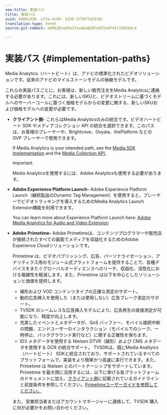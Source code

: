 ```yaml
---
seo-title: 実装パス
title: 実装パス
uuid: 8400c938- e77e-4c88- b23b-5f5977a5316c
translation-type: tm+mt
source-git-commit: e89620ce60a37aa4ba0207e8f5a4f43c76026dcd

---
```



# 実装パス {#implementation-paths}

Media Analytics（ハートビート）は、アドビの標準化されたビデオソリューションです。従来のアドビのマイルストーンモデルの後継モデルです。

これらの実装パスごとに、お客様は、新しい販売注文をMedia Analyticsに連絡する必要があります。これには、新しいSKUと、ビデオストリームに基づくモデルへのサーバーコールに基づく価格モデルからの変更に関する、新しいSKUおよび価格モデルへの変更が必要です。

* **クライアント側-** これらはMedia Analyticsのみの統合です。ビデオハートビート SDK やメディアコレクション API の統合を選択できます。このパスは、お客様のプレーヤーや、Brightcove、Ooyala、thePlatform などの OVP プレーヤーで使用できます。

   If Media Analytics is your intended path, see the [Media SDK Implementation](/help/sdk-implement/setup/setup-overview.md) and the [Media Collection API.](/help/media-collection-api/mc-api-overview.md)

   >[!IMPORTANT]
   >
   >Media Analyticsを使用するには、Adobe Analyticsも使用する必要があります。

* **Adobe Experience Platform Launch-** Adobe Experience Platform Launch（継続製品のDynamic Tag Management）を使用すると、プレーヤーでビデオトラッキングを導入するためのMedia Analytics Launch Extension機能を利用できます。

   You can learn more about Experience Platform Launch here: [Adobe Media Analytics for Audio and Video Extension](https://docs.adobelaunch.com/extension-reference/web/adobe-media-analytics-for-audio-and-video-extension)
* **Adobe Primetime-** Adobe Primetimeは、コンテンツプログラマーや販売店が接続されたすべての画面でメディアを収益化するためのAdobe Experience Cloudソリューションです。

   Primetime は、ビデオパブリッシング、広告、パーソナライゼーション、アナリティクス用のモジュール式プラットフォームを提供することで、各種デバイスをまたぐグローバルオーディエンスへのリーチ、収益化、活性化における複雑性を軽減します。また、Primetime は以下を中心としたソリューションと価値を提供します。

   * 線形および VOD コンテンツタイプの正確な測定のサポート。
   * 動的広告挿入を使用した（または使用しない）広告ブレーク測定のサポート。
   * TVSDK のシームレスな広告挿入モデルにより、広告再生の直接測定が可能になり、精度が向上します。
   * 充実したイベントとメタデータが、QoS バッファー、モバイル接続中断の問題、エンドユーザーのインタラクション（モバイルでのシーク、一時停止、バックグラウンド実行など）に関する正確性を保ちます。
   * ID3 メタデータを使用する Nielsen DTVR（線形）および CMS メタデータを使用する DCR の統合サポート。
   TVSDKは、既にMedia Analtyics（ハートビート） SDKと統合されており、サポートされているすべてのプラットフォームで、実装をより簡単かつ高速に実行できます。また、Primetime は Nielsen とのパートナーシップをサポートしています。Primetime を最大限に活用するには、以下に挙げる各プラットフォームのドキュメントに加え、[クライアント側](/help/intro-to-ava/implementation-paths/client-side-path.md)に記載されているガイドラインと前提条件を参照してください。[Primetimeユーザーガイドを参照してください。](https://helpx.adobe.com/primetime/user-guide.html)

   また、営業担当者またはアカウントマネージャーに連絡して、TVSDK 購入に何が必要かをお問い合わせください。
